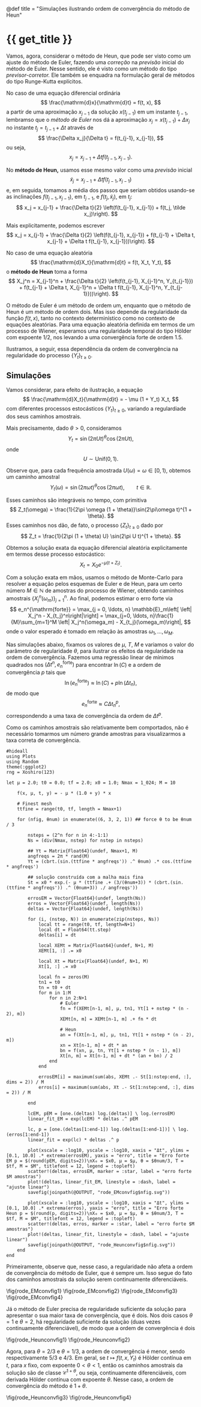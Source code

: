 @def title = "Simulações ilustrando ordem de convergência do método de Heun"

# {{ get_title }}

Vamos, agora, considerar o método de Heun, que pode ser visto como um ajuste do método de Euler, fazendo uma *correção* na *previsão* inicial do método de Euler. Nesse sentido, ele é visto como um método do tipo *previsor-corretor.* Ele também se enquadra na formulação geral de métodos do tipo Runge-Kutta explícitos.

No caso de uma equação diferencial ordinária
$$
\frac{\mathrm{d}x}{\mathrm{d}t} = f(t, x),
$$
a partir de uma aproximação $x_{j-1}$ da solução $x(t_{j-1})$ em um instante $t_{j-1}$, lembramso que o *método de Euler* nos dá a aproximação $x_j = x(t_{j-1}) + \Delta x_j$ no instante $t_j = t_{j-1} + \Delta t$ através de
$$
\frac{\Delta x_j}{\Delta t} = f(t_{j-1}, x_{j-1}),
$$
ou seja,
$$
x_j = x_{j-1} + \Delta t f(t_{j-1}, x_{j-1}).
$$

No **método de Heun,** usamos esse mesmo valor como uma *previsão* inicial
$$
\tilde x_j = x_{j-1} + \Delta t f(t_{j-1}, x_{j-1})
$$
e, em seguida, tomamos a média dos passos que seriam obtidos usando-se as inclinações $f(t_{j-1}, x_{j-1})$, em $t_{j-1}$, e $f(t_j, \tilde x_j)$, em $t_j$:
$$
x_j = x_{j-1} + \frac{\Delta t}{2} \left(f(t_{j-1}, x_{j-1}) + f(t_j, \tilde x_j)\right).
$$

Mais explicitamente, podemos escrever
$$
x_j = x_{j-1} + \frac{\Delta t}{2} \left(f(t_{j-1}, x_{j-1}) + f(t_{j-1} + \Delta t, x_{j-1} + \Delta t f(t_{j-1}, x_{j-1}))\right).
$$

No caso de uma equação aleatória
$$
\frac{\mathrm{d}X_t}{\mathrm{d}t} = f(t, X_t, Y_t),
$$
o **método de Heun** toma a forma
$$
X_j^n = X_{j-1}^n + \frac{\Delta t}{2} \left(f(t_{j-1}, X_{j-1}^n, Y_{t_{j-1}}) + f(t_{j-1} + \Delta t, X_{j-1}^n + \Delta t f(t_{j-1}, X_{j-1}^n, Y_{t_{j-1}}))\right).
$$

O método de Euler é um método de ordem um, enquanto que o método de Heun é um método de ordem dois. Mas isso depende da regularidade da função $f(t, x)$, tanto no contexto determinístico como no contexto de equações aleatórias. Para uma equação aleatória definida em termos de um processo de Wiener, esperamos uma regularidade temporal do tipo Hölder com expoente 1/2, nos levando a uma convergência forte de ordem 1.5.


Ilustramos, a seguir, essa dependência da ordem de convergência na regularidade do processo $\{Y_t\}_{t\geq 0}$.

## Simulações

Vamos considerar, para efeito de ilustração, a equação
$$
\frac{\mathrm{d}X_t}{\mathrm{d}t} = - \mu (1 + Y_t) X_t,
$$
com diferentes processos estocásticos $\{Y_t\}_{t\geq 0}$, variando a regulardiade dos seus caminhos amostrais.

Mais precisamente, dado $\theta > 0$, consideramos
$$
Y_t = \sin(2\pi U t)^\theta \cos(2\pi U t),
$$
onde
$$
U \sim \mathrm{Unif}(0, 1).
$$

Observe que, para cada frequência amostrada $U(\omega) = \omega \in [0, 1)$, obtemos um caminho amostral
$$
Y_t(\omega) = \sin(2\pi\omega t)^\theta \cos(2\pi \omega t), \qquad t \in \mathbb{R}.
$$

Esses caminhos são integráveis no tempo, com primitiva
$$
Z_t(\omega) = \frac{1}{2\pi \omega (1 + \theta)}\sin(2\pi\omega t)^{1 + \theta}.
$$
Esses caminhos nos dão, de fato, o processo $\{Z_t\}_{t \geq 0}$ dado por
$$
Z_t = \frac{1}{2\pi (1 + \theta) U} \sin(2\pi U t)^{1 + \theta}.
$$

Obtemos a solução exata da equação diferencial aleatória explicitamente em termos desse processo estocástico:
$$
X_t = X_0 e^{-\mu (t + Z_t)}.
$$

Com a solução exata em mãos, usamos o método de Monte-Carlo para resolver a equação pelos esquemas de Euler e de Heun, para um certo número $M\in \mathbb{N}$ de amostras do processo de Wiener, obtendo caminhos amostrais $\{X_j^n(\omega_m)\}_{j = 1}^n$. Ao final, podemos estimar o erro forte via
$$
e_n^{\mathrm{forte}} = \max_{j = 0, \ldots, n} \mathbb{E}_m\left[ \left| X_j^n - X_{t_j}^n\right|\right] = \max_{j=0, \ldots, n}\frac{1}{M}\sum_{m=1}^M \left| X_j^n(\omega_m) - X_{t_j}(\omega_m)\right|,
$$
onde o valor esperado é tomado em relação às amostras $\omega_1, \ldots, \omega_M$.

Nas simulações abaixo, fixamos os valores de $\mu$, $T$, $M$ e variamos o valor do parâmetro de regularidade $\theta$, para ilustrar os efeitos da regularidade na ordem de convergência. Fazemos uma regressão linear de mínimos quadrados nos $(\Delta t^n, e_n^{\mathrm{forte}})$ para encontrar $\ln(C)$ e a ordem de convergência $p$ tais que
$$
\ln(e_n^{\mathrm{forte}}) \approx \ln(C) + p \ln(\Delta t_n),
$$
de modo que
$$
e_n^{\mathrm{forte}} \approx C\Delta t_n^p,
$$
correspondendo a uma taxa de convergência da ordem de $\Delta t^p$.

Como os caminhos amostrais são relativamente bem comportados, não é necessário tomarmos um número grande amostras para visualizarmos a taxa correta de convergência.

```julia:geometric_brownian_Heunconv
#hideall
using Plots
using Random
theme(:ggplot2)
rng = Xoshiro(123)

let μ = 2.0; t0 = 0.0; tf = 2.0; x0 = 1.0; Nmax = 1_024; M = 10

    f(x, μ, t, y) = - μ * (1.0 + y) * x

    # Finest mesh
    ttfine = range(t0, tf, length = Nmax+1)

    for (nfig, θnum) in enumerate((6, 3, 2, 1)) ## force θ to be θnum / 3

        nsteps = (2^n for n in 4:-1:1)
        Ns = (div(Nmax, nstep) for nstep in nsteps)

        ## Yt = Matrix{Float64}(undef, Nmax+1, M)
        angfreqs = 2π * rand(M)
        Yt = (cbrt.(sin.(ttfine * angfreqs')) .^ θnum) .* cos.(ttfine * angfreqs')

        ## solução construída com a malha mais fina
        St = x0 * exp.(- μ * (ttfine .+ (3/(θnum+3)) * (cbrt.(sin.(ttfine * angfreqs')) .^ (θnum+3)) ./ angfreqs'))

        errosEM = Vector{Float64}(undef, length(Ns))
        erros = Vector{Float64}(undef, length(Ns))
        deltas = Vector{Float64}(undef, length(Ns))

        for (i, (nstep, N)) in enumerate(zip(nsteps, Ns))
            local tt = range(t0, tf, length=N+1)
            local dt = Float64(tt.step)
            deltas[i] = dt

            local XEMt = Matrix{Float64}(undef, N+1, M)
            XEMt[1, :] .= x0
            
            local Xt = Matrix{Float64}(undef, N+1, M)
            Xt[1, :] .= x0

            local fn = zeros(M)
            tn1 = t0
            tn = t0 + dt
            for m in 1:M
                for n in 2:N+1
                    # Euler
                    fn = f(XEMt[n-1, m], μ, tn1, Yt[1 + nstep * (n - 2), m])
                    XEMt[n, m] = XEMt[n-1, m] .+ fn * dt

                    # Heun
                    an = f(Xt[n-1, m], μ, tn1, Yt[1 + nstep * (n - 2), m])
                    xn = Xt[n-1, m] + dt * an
                    bn = f(xn, μ, tn, Yt[1 + nstep * (n - 1), m])
                    Xt[n, m] = Xt[n-1, m] + dt * (an + bn) / 2
                end
            end

            errosEM[i] = maximum(sum(abs, XEMt .- St[1:nstep:end, :], dims = 2)) / M
            erros[i] = maximum(sum(abs, Xt .- St[1:nstep:end, :], dims = 2)) / M
            
        end

        lcEM, pEM = [one.(deltas) log.(deltas)] \ log.(errosEM)
        linear_fit_EM = exp(lcEM) * deltas .^ pEM

        lc, p = [one.(deltas[1:end-1]) log.(deltas[1:end-1])] \ log.(erros[1:end-1])
        linear_fit = exp(lc) * deltas .^ p

        plot(xscale = :log10, yscale = :log10, xaxis = "Δt", ylims = [0.1, 10.0] .* extrema(errosEM), yaxis = "erro", title = "Erro forte EM p = $(round(pEM, digits=2))\nX₀ = $x0, μ = $μ, θ = $θnum/3, T = $tf, M = $M", titlefont = 12, legend = :topleft)
        scatter!(deltas, errosEM, marker = :star, label = "erro forte $M amostras")
        plot!(deltas, linear_fit_EM, linestyle = :dash, label = "ajuste linear")
        savefig(joinpath(@OUTPUT, "rode_EMconvfig$nfig.svg"))

        plot(xscale = :log10, yscale = :log10, xaxis = "Δt", ylims = [0.1, 10.0] .* extrema(erros), yaxis = "erro", title = "Erro forte Heun p = $(round(p, digits=2))\nX₀ = $x0, μ = $μ, θ = $θnum/3, T = $tf, M = $M", titlefont = 12, legend = :topleft)
        scatter!(deltas, erros, marker = :star, label = "erro forte $M amostras")
        plot!(deltas, linear_fit, linestyle = :dash, label = "ajuste linear")
        savefig(joinpath(@OUTPUT, "rode_Heunconvfig$nfig.svg"))
    end
end
```

Primeiramente, observe que, nesse caso, a regularidade não afeta a ordem de convergência do método de Euler, que é sempre um. Isso segue do fato dos caminhos amostrais da solução serem continuamente diferenciáveis.

\fig{rode_EMconvfig1}
\fig{rode_EMconvfig2}
\fig{rode_EMconvfig3}
\fig{rode_EMconvfig4}

Já o método de Euler precisa de regularidade suficiente da solução para apresentar o sua maior taxa de convergência, que é dois. Nos dois casos $\theta = 1$ e $\theta = 2$, há regularidade suficiente da solução (duas vezes continuamente diferenciável), de modo que a ordem de convergência é dois

\fig{rode_Heunconvfig1}
\fig{rode_Heunconvfig2}

Agora, para $\theta = 2/3$ e $\theta = 1/3$, a ordem de convergência é menor, sendo respectivamente $5/3$ e $4/3$. Em geral, se $t \mapsto f(t, x, Y_t)$ é Hölder contínua em $t$, para $x$ fixo, com expoente $0 < \theta < 1$, então os caminhos amostrais da solução são de classe $\mathcal{C}^{1 + \theta}$, ou seja, continuamente diferenciáveis, com derivada Hölder contínua com expoente $\theta$. Nesse caso, a ordem de convergência do método é $1 + \theta$.

\fig{rode_Heunconvfig3}
\fig{rode_Heunconvfig4}
